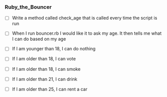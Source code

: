 ### Ruby_the_Bouncer

- [ ] Write a method called check_age that is called every time the script is run

- [ ] When I run bouncer.rb I would like it to ask my age. It then tells me what I can do based on my age

- [ ] If I am younger than 18, I can do nothing

- [ ] If I am older than 18, I can vote

- [ ] If I am older than 18, I can smoke

- [ ] If I am older than 21, I can drink

- [ ] If I am older than 25, I can rent a car

